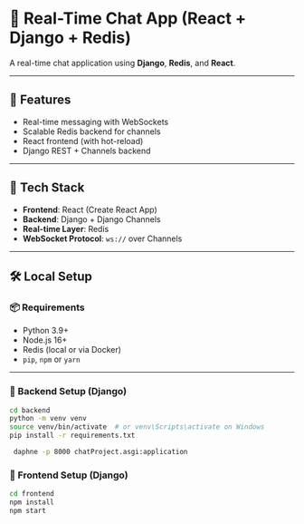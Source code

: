 # 🧠 Real-Time Chat App (React + Django + Redis)

A real-time chat application using **Django**, **Redis**, and **React**.

---

## 🚀 Features

- Real-time messaging with WebSockets
- Scalable Redis backend for channels
- React frontend (with hot-reload)
- Django REST + Channels backend

---

## 🧩 Tech Stack

- **Frontend**: React (Create React App)
- **Backend**: Django + Django Channels
- **Real-time Layer**: Redis
- **WebSocket Protocol**: `ws://` over Channels

---

## 🛠️ Local Setup

### 📦 Requirements

- Python 3.9+
- Node.js 16+
- Redis (local or via Docker)
- `pip`, `npm` or `yarn`

---

### 🔌 Backend Setup (Django)

```bash
cd backend
python -m venv venv
source venv/bin/activate  # or venv\Scripts\activate on Windows
pip install -r requirements.txt

 daphne -p 8000 chatProject.asgi:application

```


### 🔌 Frontend Setup (Django)


```bash 
cd frontend
npm install
npm start
```

